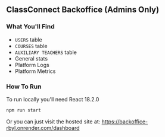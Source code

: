 ## ClassConnect Backoffice (Admins Only)

### What You'll Find

- `USERS` table
- `COURSES` table
- `AUXILIARY TEACHERS` table
- General stats
- Platform Logs
- Platform Metrics

### How To Run

To run locally you'll need React 18.2.0

```bash
npm run start
```

Or you can just visit the hosted site at: https://backoffice-rbyl.onrender.com/dashboard
